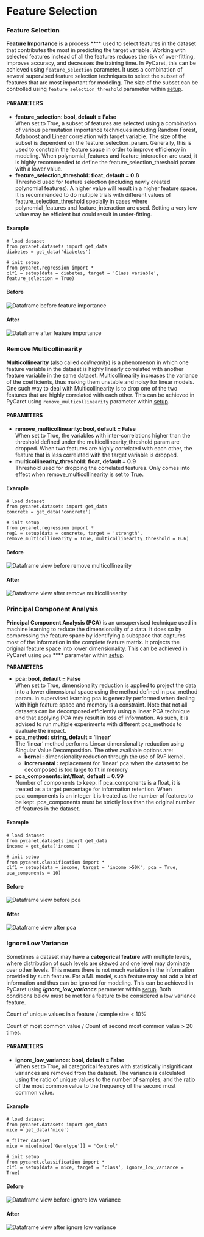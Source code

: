 # Feature Selection

### Feature Selection

**Feature Importance** is a process **** used to select features in the dataset that contributes the most in predicting the target variable. Working with selected features instead of all the features reduces the risk of over-fitting, improves accuracy, and decreases the training time. In PyCaret, this can be achieved using `feature_selection` parameter. It uses a combination of several supervised feature selection techniques to select the subset of features that are most important for modeling. The size of the subset can be controlled using `feature_selection_threshold` parameter within [setup](https://www.pycaret.org/setup).

#### **PARAMETERS**

* **feature\_selection: bool, default = False**\
  When set to True, a subset of features are selected using a combination of various permutation importance techniques including Random Forest, Adaboost and Linear correlation with target variable. The size of the subset is dependent on the feature\_selection\_param. Generally, this is used to constrain the feature space in order to improve efficiency in modeling. When polynomial\_features and feature\_interaction are used, it is highly recommended to define the feature\_selection\_threshold param with a lower value.
* **feature\_selection\_threshold: float, default = 0.8**\
  Threshold used for feature selection (including newly created polynomial features). A higher value will result in a higher feature space. It is recommended to do multiple trials with different values of feature\_selection\_threshold specially in cases where polynomial\_features and feature\_interaction are used. Setting a very low value may be efficient but could result in under-fitting.

#### **Example**

```
# load dataset
from pycaret.datasets import get_data
diabetes = get_data('diabetes')

# init setup
from pycaret.regression import *
clf1 = setup(data = diabetes, target = 'Class variable', feature_selection = True)
```

#### **Before**

![Dataframe before feature importance](<../../.gitbook/assets/image (372).png>)

#### **After** 

![Dataframe after feature importance](<../../.gitbook/assets/image (388).png>)

### Remove Multicollinearity

**Multicollinearity** (also called _collinearity_) is a phenomenon in which one feature variable in the dataset is highly linearly correlated with another feature variable in the same dataset. Multicollinearity increases the variance of the coefficients, thus making them unstable and noisy for linear models. One such way to deal with Multicollinearity is to drop one of the two features that are highly correlated with each other. This can be achieved in PyCaret using `remove_multicollinearity` parameter within [setup](https://www.pycaret.org/setup).

#### PARAMETERS

* **remove\_multicollinearity: bool, default = False**\
  When set to True, the variables with inter-correlations higher than the threshold defined under the multicollinearity\_threshold param are dropped. When two features are highly correlated with each other, the feature that is less correlated with the target variable is dropped.
* **multicollinearity\_threshold: float, default = 0.9**\
  Threshold used for dropping the correlated features. Only comes into effect when remove\_multicollinearity is set to True.

#### **Example**

```
# load dataset
from pycaret.datasets import get_data
concrete = get_data('concrete')

# init setup
from pycaret.regression import *
reg1 = setup(data = concrete, target = 'strength', remove_multicollinearity = True, multicollinearity_threshold = 0.6)
```

#### **Before**

![Dataframe view before remove multicollinearity](<../../.gitbook/assets/image (387).png>)

#### **After**

![Dataframe view after remove multicollinearity](<../../.gitbook/assets/image (168).png>)

### Principal Component Analysis

**Principal Component Analysis (PCA)** is an unsupervised technique used in machine learning to reduce the dimensionality of a data. It does so by compressing the feature space by identifying a subspace that captures most of the information in the complete feature matrix. It projects the original feature space into lower dimensionality. This can be achieved in PyCaret using `pca` **** parameter within [setup](https://www.pycaret.org/setup).

**PARAMETERS**

* **pca: bool, default = False**\
  When set to True, dimensionality reduction is applied to project the data into a lower dimensional space using the method defined in pca\_method param. In supervised learning pca is generally performed when dealing with high feature space and memory is a constraint. Note that not all datasets can be decomposed efficiently using a linear PCA technique and that applying PCA may result in loss of information. As such, it is advised to run multiple experiments with different pca\_methods to evaluate the impact.
* **pca\_method: string, default = ‘linear’**\
  The ‘linear’ method performs Linear dimensionality reduction using Singular Value Decomposition. The other available options are:
  * **kernel :** dimensionality reduction through the use of RVF kernel.
  * **incremental :** replacement for ‘linear’ pca when the dataset to be decomposed is too large to fit in memory
* **pca\_components: int/float, default = 0.99**\
  Number of components to keep. if pca\_components is a float, it is treated as a target percentage for information retention. When pca\_components is an integer it is treated as the number of features to be kept. pca\_components must be strictly less than the original number of features in the dataset.

#### **Example**

```
# load dataset
from pycaret.datasets import get_data
income = get_data('income')

# init setup
from pycaret.classification import *
clf1 = setup(data = income, target = 'income >50K', pca = True, pca_components = 10)
```

#### **Before**

![Dataframe view before pca](<../../.gitbook/assets/image (493).png>)

#### **After**

![Dataframe view after pca](<../../.gitbook/assets/image (472).png>)

### Ignore Low Variance

Sometimes a dataset may have a **categorical feature** with multiple levels, where distribution of such levels are skewed and one level may dominate over other levels. This means there is not much variation in the information provided by such feature.  For a ML model, such feature may not add a lot of information and thus can be ignored for modeling. This can be achieved in PyCaret using _**ignore\_low\_variance**_ parameter within [setup](https://www.pycaret.org/setup). Both conditions below must be met for a feature to be considered a low variance feature.

Count of unique values in a feature  / sample size < 10%

Count of most common value / Count of second most common value > 20 times.

#### **PARAMETERS**

* **ignore\_low\_variance: bool, default = False**\
  When set to True, all categorical features with statistically insignificant variances are removed from the dataset. The variance is calculated using the ratio of unique  values to the number of samples, and the ratio of the most common value to the frequency of the second most common value.

#### **Example**

```
# load dataset
from pycaret.datasets import get_data
mice = get_data('mice')

# filter dataset
mice = mice[mice['Genotype']] = 'Control'

# init setup
from pycaret.classification import *
clf1 = setup(data = mice, target = 'class', ignore_low_variance = True)
```

#### **Before**

![Dataframe view before ignore low variance](<../../.gitbook/assets/image (105).png>)

#### **After**

![Dataframe view after ignore low variance](<../../.gitbook/assets/image (28).png>)

